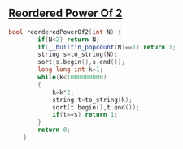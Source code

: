 ## [Reordered Power Of 2](https://leetcode.com/problems/reordered-power-of-2/)
```cpp
bool reorderedPowerOf2(int N) {
        if(N<2) return N;
        if(__builtin_popcount(N)==1) return 1;
        string s=to_string(N);
        sort(s.begin(),s.end());
        long long int k=1;
        while(k<1000000000)
        {
            k=k*2;
            string t=to_string(k);
            sort(t.begin(),t.end());
            if(t==s) return 1;
        }
        return 0;
    }
```
